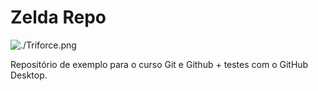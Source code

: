 # Zelda Repo

![./Triforce.png](Triforce)

Repositório de exemplo para o curso Git e Github + testes com o GitHub Desktop.